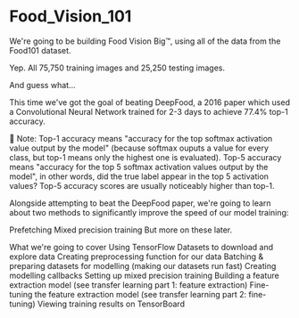 # Food_Vision_101
We're going to be building Food Vision Big™, using all of the data from the Food101 dataset.

Yep. All 75,750 training images and 25,250 testing images.

And guess what...

This time we've got the goal of beating DeepFood, a 2016 paper which used a Convolutional Neural Network trained for 2-3 days to achieve 77.4% top-1 accuracy.

🔑 Note: Top-1 accuracy means "accuracy for the top softmax activation value output by the model" (because softmax ouputs a value for every class, but top-1 means only the highest one is evaluated). Top-5 accuracy means "accuracy for the top 5 softmax activation values output by the model", in other words, did the true label appear in the top 5 activation values? Top-5 accuracy scores are usually noticeably higher than top-1.

Alongside attempting to beat the DeepFood paper, we're going to learn about two methods to significantly improve the speed of our model training:

Prefetching
Mixed precision training
But more on these later.

What we're going to cover
Using TensorFlow Datasets to download and explore data
Creating preprocessing function for our data
Batching & preparing datasets for modelling (making our datasets run fast)
Creating modelling callbacks
Setting up mixed precision training
Building a feature extraction model (see transfer learning part 1: feature extraction)
Fine-tuning the feature extraction model (see transfer learning part 2: fine-tuning)
Viewing training results on TensorBoard
